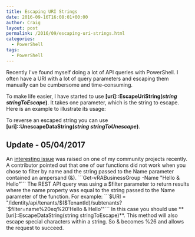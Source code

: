 ```yaml
---
title: Escaping URI Strings
date: 2016-09-16T16:08:01+00:00
author: Craig
layout: post
permalink: /2016/09/escaping-uri-strings.html
categories:
  - PowerShell
tags:
  - PowerShell
---
```

Recently I've found myself doing a lot of API queries with PowerShell. I often have a URI with a lot of query parameters and escaping them manually can be cumbersome and time-consuming.

To make life easier, I have started to use **[uri]::EscapeUriString(*string stringToEscape*)**. It takes one parameter, which is the string to escape. Here is an example to illustrate its usage:

<script src="https://gist.github.com/chelnak/5c11b61c10c3dc56af2130a0d66ef873.js"></script>

To reverse an escaped string you can use **[uri]::UnescapeDataString(*string stringToUnescape*)**.
<h2>Update - 05/04/2017</h2>
An <a href="https://github.com/jakkulabs/PowervRA/issues/121">interesting issue</a> was raised on one of my community projects recently. A contributor pointed out that one of our functions did not work when you chose to filter by name and the string passed to the Name parameter contained an ampersand (&).
```Get-vRABusinessGroup -Name "Hello & Hello"```
The REST API query was using a $filter parameter to return results where the name property was equal to the string passed to the Name parameter of the function. For example:
```$URI = "/identity/api/tenants/$($TenantId)/subtenants?`$filter=name%20eq%20'Hello & Hello'"```
In this case you should use **[uri]::EscapeDataString(string stringToEscape)**. This method will also escape special characters within a string. So & becomes %26 and allows the request to succeed.

<script src="https://gist.github.com/chelnak/3c8f01642c0c4a2beb43d7da5047bc8c.js"></script>